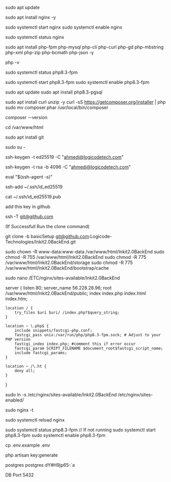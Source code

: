 sudo apt update

sudo apt install nginx -y


sudo systemctl start nginx
sudo systemctl enable nginx

sudo systemctl status nginx

sudo apt install php-fpm php-mysql php-cli php-curl php-gd php-mbstring php-xml php-zip php-bcmath php-json -y

php -v

sudo systemctl status php8.3-fpm


sudo systemctl start php8.3-fpm
sudo systemctl enable php8.3-fpm

sudo apt update
sudo apt install php8.3-pgsql

sudo apt install curl unzip -y
curl -sS https://getcomposer.org/installer | php
sudo mv composer.phar /usr/local/bin/composer

composer --version


cd /var/www/html

sudo apt install git


sudo su -

ssh-keygen -t ed25519 -C "ahmedj@logicodetech.com"

ssh-keygen -t rsa -b 4096 -C "ahmedj@logicodetech.com"

eval "$(ssh-agent -s)"

ssh-add ~/.ssh/id_ed25519

cat ~/.ssh/id_ed25519.pub

add this key in github


ssh -T git@github.com

(If Successfull Run the clone command)

git clone -b basicSetup git@github.com:Logicode-Technologies/Inkit2.0BackEnd.git

sudo chown -R www-data:www-data /var/www/html/Inkit2.0BackEnd
sudo chmod -R 755 /var/www/html/Inkit2.0BackEnd
sudo chmod -R 775 /var/www/html/Inkit2.0BackEnd/storage
sudo chmod -R 775 /var/www/html/Inkit2.0BackEnd/bootstrap/cache

sudo nano /ETC/nginx/sites-available/Inkit2.0BackEnd

server {
    listen 80;
    server_name 56.228.28.96;
    root /var/www/html/Inkit2.0BackEnd/public;
    index index.php index.html index.htm;

    location / {
        try_files $uri $uri/ /index.php?$query_string;
    }

    location ~ \.php$ {
        include snippets/fastcgi-php.conf;
        fastcgi_pass unix:/var/run/php/php8.3-fpm.sock; # Adjust to your PHP version
        fastcgi_index index.php; #comment this if error occur
        fastcgi_param SCRIPT_FILENAME $document_root$fastcgi_script_name;
        include fastcgi_params;
    }

    location ~ /\.ht {
        deny all;
    }
}

sudo ln -s /etc/nginx/sites-available/Inkit2.0BackEnd /etc/nginx/sites-enabled/

sudo nginx -t

sudo systemctl reload nginx

sudo systemctl status php8.3-fpm
// If not running
sudo systemctl start php8.3-fpm
sudo systemctl enable php8.3-fpm

cp .env.example .env

 php artisan key:generate


postgres
    postgres
    dY#H9jp65-`a

DB Port
5432

